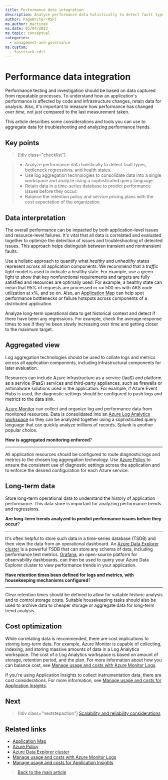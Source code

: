 ```yaml
---
title: Performance data integration
description: Analyze performance data holistically to detect fault types, bottlenecks regressions, and health states.
author: PageWriter-MSFT
ms.author: martinek
ms.date: 05/04/2023
ms.topic: conceptual
categories:
  - management-and-governance
ms.custom:
  - fasttrack-edit
---
```


# Performance data integration

Performance testing and investigation should be based on data captured from repeatable processes. To understand how an application's performance is affected by code and infrastructure changes, retain data for analysis. Also, it's important to measure how performance has changed *over time*, not just compared to the last measurement taken.

This article describes some considerations and tools you can use to aggregate data for troubleshooting and analyzing performance trends.

## Key points

> [!div class="checklist"]

> - Analyze performance data holistically to detect fault types, bottleneck regressions, and health states.
> - Use log aggregation technologies to consolidate data into a single workspace and analyze using a sophisticated query language.
> - Retain data in a time-series database to predict performance issues before they occur.
> - Balance the retention policy and service pricing plans with the cost expectation of the organization.

## Data interpretation

The overall performance can be impacted by both application-level issues and resource-level failures. It's vital that all data is correlated and evaluated together to optimize the detection of issues and troubleshooting of detected issues. This approach helps distinguish between transient and nontransient faults.

Use a holistic approach to quantify what *healthy* and *unhealthy* states represent across all application components. We recommend that a *traffic light* model is used to indicate a healthy state. For example, use a green light to show that key nonfunctional requirements and targets are fully satisfied and resources are optimally used. For example, a healthy state can mean that 95% of requests are processed in <= 500 ms with AKS node utilization at x%, and so on. Also, an [Application Map](/azure/azure-monitor/app/app-map?tabs=net) can help spot performance bottlenecks or failure hotspots across components of a distributed application.

Analyze long-term operational data to get historical context and detect if there have been any regressions. For example, check the average response times to see if they've been slowly increasing over time and getting closer to the maximum target.

## Aggregated view

Log aggregation technologies should be used to collate logs and metrics across all application components, including infrastructural components for later evaluation.

Resources can include Azure infrastructure as a service (IaaS) and platform as a service (PaaS) services and third-party appliances, such as firewalls or antimalware solutions used in the application. For example, if Azure Event Hubs is used, the diagnostic settings should be configured to push logs and metrics to the data sink.

[Azure Monitor](/azure/azure-monitor/data-platform) can collect and organize log and performance data from monitored resources. Data is consolidated into an [Azure Log Analytics workspace](/azure/azure-monitor/logs/log-analytics-workspace-overview) so they can be analyzed together using a sophisticated query language that can quickly analyze millions of records. Splunk is another popular choice.

**How is aggregated monitoring enforced**?
***

All application resources should be configured to route diagnostic logs and metrics to the chosen log aggregation technology. Use [Azure Policy](/azure/governance/policy/overview) to ensure the consistent use of diagnostic settings across the application and to enforce the desired configuration for each Azure service.

## Long-term data

Store long-term operational data to understand the history of application performance. This data store is important for analyzing performance trends and regressions.

**Are long-term trends analyzed to predict performance issues before they occur**?
***
It's often helpful to store such data in a time-series database (TSDB) and then view the data from an operational dashboard. An [Azure Data Explorer cluster](https://azure.microsoft.com/services/data-explorer/) is a powerful TSDB that can store any schema of data, including performance test metrics. [Grafana](https://grafana.com/), an open-source platform for observability dashboards, can then be used to query your Azure Data Explorer cluster to view performance trends in your application.

**Have retention times been defined for logs and metrics, with housekeeping mechanisms configured**?
***

Clear retention times should be defined to allow for suitable historic analysis and to control storage costs. Suitable housekeeping tasks should also be used to archive data to cheaper storage or aggregate data for long-term trend analysis.

## Cost optimization

While correlating data is recommended, there are cost implications to storing long-term data. For example, Azure Monitor is capable of collecting, indexing, and storing massive amounts of data in a Log Analytics workspace. The cost of a Log Analytics workspace is based on amount of storage, retention period, and the plan. For more information about how you can balance cost, see [Manage usage and costs with Azure Monitor Logs](/azure/azure-monitor/logs/manage-cost-storage).

If you're using Application Insights to collect instrumentation data, there are cost considerations. For more information, see [Manage usage and costs for Application Insights](/azure/azure-monitor/app/pricing).

## Next

> [!div class="nextstepaction"]
> [Scalability and reliability considerations](monitor-analyze.md)

## Related links

- [Application Map](/azure/azure-monitor/app/app-map?tabs=net)
- [Azure Policy](/azure/governance/policy/overview)
- [Azure Data Explorer cluster](https://azure.microsoft.com/services/data-explorer/)
- [Manage usage and costs with Azure Monitor Logs](/azure/azure-monitor//logs/manage-cost-storage)
- [Manage usage and costs for Application Insights](/azure/azure-monitor//app/pricing)

> [Back to the main article](checklist.md)
